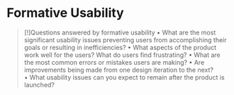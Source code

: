 # Formative Usability

>[!]Questions answered by formative usability
>• What are the most significant usability issues preventing users from accomplishing their goals or resulting in inefficiencies?
• What aspects of the product work well for the users? What do users find frustrating?
• What are the most common errors or mistakes users are making?
• Are improvements being made from one design iteration to the next?
• What usability issues can you expect to remain after the product is launched?

